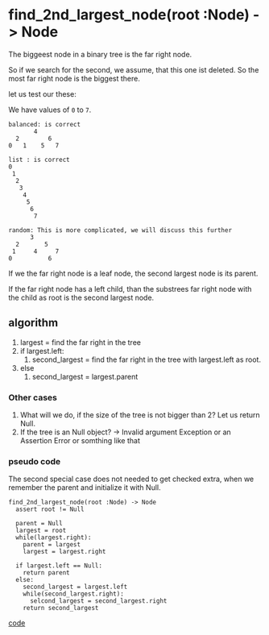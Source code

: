 # find_2nd_largest_node(root :Node) -> Node

The biggeest node in a binary tree is the far right node.

So if we search for the second, we assume, that this one ist deleted. So the most far right node is the biggest there.

let us test our these:

We have values of `0` to `7`.

```bitree
balanced: is correct
       4
  2        6
0   1    5   7

list : is correct
0
 1
  2
   3
    4
     5
      6
       7

random: This is more complicated, we will discuss this further
      3
  2       5
 1     4     7
0          6    
```

If we the far right node is a leaf node, the second largest node is its parent.

If the far right node has a left child, than the substrees far right node with the child as root is the second largest node.

## algorithm

1. largest = find the far right in the tree
2. if largest.left:
   1. second_largest = find the far right in the tree with largest.left as root.
3. else
   1. second_largest = largest.parent

### Other cases

1. What will we do, if the size of the tree is not bigger than 2? Let us return Null.
2. If the tree is an Null object? -> Invalid argument Exception or an Assertion Error or somthing  like that

### pseudo code

The second special case does not needed to get checked extra, when we remember the parent and initialize it with Null.

```pseudo
find_2nd_largest_node(root :Node) -> Node
  assert root != Null
  
  parent = Null
  largest = root
  while(largest.right):
    parent = largest
    largest = largest.right

  if largest.left == Null:
    return parent
  else:
    second_largest = largest.left
    while(second_largest.right):
      selcond_largest = second_largest.right
    return second_largest
```

[code](solution.py)
